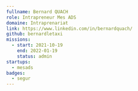 ```yaml
---
fullname: Bernard QUACH
role: Intrapreneur Mes ADS
domaine: Intraprenariat
link: https://www.linkedin.com/in/bernardquach/
github: bernardletaxi
missions:
  - start: 2021-10-19
    end: 2022-01-19
    status: admin
startups:
  - mesads
badges:
  - segur
---
```


